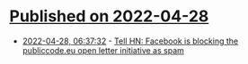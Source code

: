# [Published on 2022-04-28](index.md)

* [2022-04-28, 06:37:32](https://news.ycombinator.com/item?id=31189377) - [Tell HN: Facebook is blocking the publiccode.eu open letter initiative as spam](https://news.ycombinator.com/item?id=31189377)
